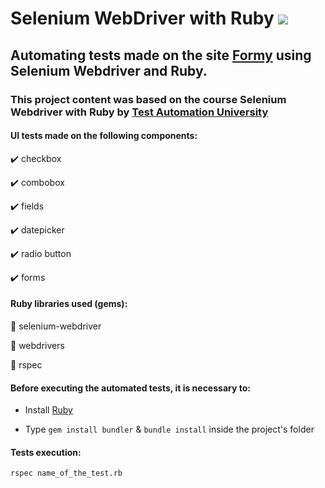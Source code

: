 # Selenium WebDriver with Ruby ![](https://xesque.rocketseat.dev/platform/tech/ruby.svg)



## Automating tests made on the site [Formy](https://formy-project.herokuapp.com) using Selenium Webdriver and Ruby.

### This project content was based on the course Selenium Webdriver with Ruby by [Test Automation University](https://testautomationu.applitools.com)

#### UI tests made on the following components:

✔️ checkbox

✔️ combobox

✔️ fields

✔️ datepicker

✔️ radio button

✔️ forms


#### Ruby libraries used (gems):

:gem: selenium-webdriver

:gem: webdrivers

:gem: rspec
 
#### Before executing the automated tests, it is necessary to:

* Install [Ruby](https://rubyinstaller.org/downloads/)

* Type `gem install bundler` & `bundle install` inside the project's folder


#### Tests execution:
`rspec name_of_the_test.rb`
